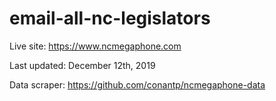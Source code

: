 # email-all-nc-legislators

Live site: https://www.ncmegaphone.com

Last updated: December 12th, 2019

Data scraper: https://github.com/conantp/ncmegaphone-data